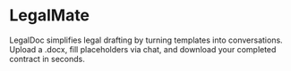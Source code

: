 # LegalMate
LegalDoc simplifies legal drafting by turning templates into conversations. Upload a .docx, fill placeholders via chat, and download your completed contract in seconds.
